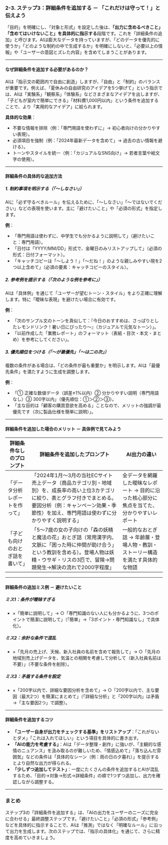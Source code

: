 ### 2-3. ステップ3：詳細条件を追加する － 「これだけは守って！」と伝えよう  

「目的」を明確にし、「対象と形式」を設定した後は、**「出力に含めるべきこと」「含めてはいけないこと」を具体的に指示する**段階です。これを「詳細条件の追加」と呼びます。AIは膨大なデータを持っていますが、「どのデータを優先的に使うか」「どのような制約の中で生成するか」を明確にしないと、「必要以上の情報」や「ユーザーの意図とズレた内容」を含めてしまうことがあります。  

---

#### **なぜ詳細条件を追加する必要があるのか？**  
AIは「指示文の範囲内で自由に創造」しますが、「自由」と「制約」のバランスが重要です。例えば、「夏休みの自由研究のアイデアを5つ挙げて」という指示では、AIは「実験系」「観察系」「体験系」などさまざまなアイデアを出しますが、「子どもが室内で簡単にできる」「材料費1,000円以内」という条件を追加することで、より「実用的なアイデア」に絞られます。  

**具体的な効果**：  
- 不要な情報を排除（例：「専門用語を使わずに」→ 初心者向けの分かりやすい表現）。  
- 必須項目を強制（例：「2024年最新データを含めて」→ 過去の古い情報を避ける）。  
- トーンやスタイルを統一（例：「カジュアルなSNS向け」→ 若者言葉や絵文字の使用）。  

---

#### **詳細条件の具体的な追加方法**  

##### **1. 制約事項を明示する（「～しなさい」）**  
AIに「必ず守るべきルール」を伝えるために、「～しなさい」「～ではないでください」などの表現を使います。主に「避けたいこと」や「必須の形式」を指定します。  

**例**：  
- 「専門用語は使わずに、中学生でも分かるように説明して」（避けたいこと：専門用語）。  
- 「日付は「YYYY/MM/DD」形式で、金曜日のみリストアップして」（必須の形式：日付フォーマット）。  
- 「キャッチコピーは「～しよう！」「～だね！」のような親しみやすい現を2つ以上含めて」（必須の要素：キャッチコピーのスタイル）。  

##### **2. 参考例を提示する（「次のような例を参考に」）**  
AIは「具体例」を通じて「ユーザーが望むトーン・スタイル」をより正確に理解します。特に「曖昧な表現」を避けたい場合に有効です。  

**例**：  
- 「次のサンプル文のトーンを真似して：『今日のおすすめは、さっぱりとしたレモンドリンク！暑い日にぴったり～』（カジュアルで元気なトーン）」。  
- 「以前作成した「業務レポート」のフォーマット（表紙・目次・本文・まとめ）を参考にしてください」。  

##### **3. 優先順位をつける（「～が最優先」「～は二の次」）**  
複数の条件がある場合は、「どの条件が最も重要か」を明示します。AIは「最優先条件」を満たすように生成を調整します。  

**例**：  
- 「① 正確な数値データ（誤差±1%以内）② 分かりやすい説明（専門用語なし）③ 300字以内」（優先順位：①＞②＞③）。  
- 「主な目的は「顧客の購買意欲を高める」ことなので、メリットの強調が最優先です（次に製品仕様を簡単に説明）」。  

---

#### **詳細条件を追加した場合のメリット － 具体例で見てみよう**  

| **詳細条件なしのプロンプト** | **詳細条件を追加したプロンプト** | **AI出力の違い** |  
|------------------------------|----------------------------------|------------------|  
| 「データ分析レポートを作って」 | 「2024年1月～3月の当社ECサイト売上データ（商品カテゴリ別・地域別）を、成長率の高い上位3カテゴリに絞り、表とグラフ付きでまとめる。要因分析（例：キャンペーン効果・季節性）を加え、専門用語は使わずに分かりやすく説明する」 | 全データを網羅した曖昧なレポート → 目的に沿った核心部分に焦点を当てた、分かりやすいレポート |  
| 「子ども向けのおとぎ話を書いて」 | 「5～7歳の女の子向けの「森の妖精と魔法の花」おとぎ話（常用漢字内、文脈に「困った時に仲間が助け合う」という教訓を含める）。登場人物は妖精・ウサギ・リスの3匹で、冒険→問題発生→解決の流れで2000字程度」 | 一般的なおとぎ話 → 年齢層・登場人物・教訓・ストーリー構造を満たす具体的な物語 |  

---

#### **詳細条件の追加ミス例 － 避けたいこと**  

##### **ミス1：条件が曖昧すぎる**  
- ×「簡単に説明して」→ ○「専門知識のない人にも分かるように、3つのポイントで簡潔に説明して」（「簡単」→「3ポイント・専門知識なし」で具体化）。  

##### **ミス2：余計な条件で混乱**  
- ×「先月の売上げ、天候、新入社員の名前を含めて報告して」→ ○「先月の地域別売上げデータを、気温との相関を考慮して分析して（新入社員名前は不要）」（不要な条件を削除）。  

##### **ミス3：矛盾する条件を設定**  
- ×「200字以内で、詳細な要因分析を含めて」→ ○「200字以内で、主な要因（最大2つ）を簡潔にまとめて」（「詳細な分析」と「200字以内」は矛盾→「主な要因2つ」で調整）。  

---

#### **詳細条件を追加するコツ**  
- **「ユーザー自身が出力をチェックする基準」をリストアップ**：「これがないとダメ」「これは入れてほしい」という項目を具体的に書き出す。  
- **「AIの能力を考慮する」**：AIは「データ整理・創作」に強いが、「主観的な感情のニュアンス」を汲み取るのが難しいため、「情感込めて」「落ち込んだ雰囲気」などの条件は「具体的なシーン（例：雨の日の夕暮れ）」を提示するとより自然な出力が得られる。  
- **「少しずつ追加してテスト」**：一度にたくさんの条件を追加するとAIが混乱するため、「目的→対象→形式→詳細条件」の順で1つずつ追加し、出力を確認しながら調整する。  

---

### まとめ  
ステップ3の「詳細条件を追加する」は、「AIの出力をユーザーのニーズに完全に合わせる」最終調整ステップです。「避けたいこと」「必須の形式」「参考例」などを具体的に指示することで、AIは「推測」ではなく「明確なルール」に沿って出力を生成します。次のステップでは、「指示の具体化」を通じて、さらに精度を高めていきましょう。
